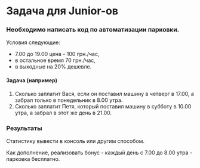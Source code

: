 # Задача для Junior-ов

### Необходимо написать код по автоматизации парковки.  

Условия следующие: 
- 7.00 до 19.00 цена  - 100 грн./час, 
- в остальное время 70 грн./час, 
- в выходные на 20% дешевле.

#### Задача (например)
1. Сколько заплатит Вася, если он поставил машину в четверг в 17.00, 
а забрал только в понедельник в 8.00 утра.
2. Cколько заплатит Петя, который поставил машину в субботу в 10.00 утра, 
а забрал в этот же день в 21.00.

### Результаты
Статистику вывести в консоль или другим способом.

Как дополнение, реализовать бонус - каждый день с 7.00 до 8.00 утра - парковка бесплатно.
